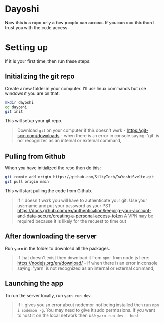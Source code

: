 # Dayoshi
Now this is a repo only a few people can access.
If you can see this then I trust you with the code access.

# Setting up
If it is your first time, then run these steps:
## Initializing the git repo
Create a new folder in your computer.
I'll use linux commands but use windows if you are on that.
```sh
mkdir dayoshi
cd dayoshi
git init
```
This will setup your git repo.
> Download `git` on your computer if this doesn't work - https://git-scm.com/downloads - when there is an error in console saying: 'git' is not recognized as an internal or external command,

## Pulling from Github
When you have initialized the repo then do this:
```sh
git remote add origin https://github.com/SilkyTech/DaYoshiSvelte.git
git pull origin main
```
This will start pulling the code from Github.
> If it doesn't work you will have to authenticate your git.
> Use your username and put your password as your PST
> https://docs.github.com/en/authentication/keeping-your-account-and-data-secure/creating-a-personal-access-token
> A VPN may be required because it is likely for the request to time out
## After downloading the server
Run `yarn` in the folder to download all the packages.
> If that doesn't exist then download it from `npm`- from node.js here: https://nodejs.org/en/download/ - if when there is an error in console saying: 'yarn' is not recognized as an internal or external command,

## Launching the app
To run the server locally, run `yarn run dev`.
> If it gives you an error about nodemon not being installed then run `npm i nodemon -g`.
> You may need to give it sudo permissions.
If you want to host it on the local network then use `yarn run dev --host`
